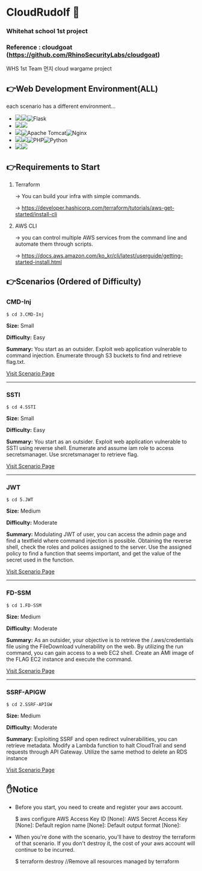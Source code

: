 # CloudRudolf 🦌


### Whitehat school 1st project 
### Reference : cloudgoat (https://github.com/RhinoSecurityLabs/cloudgoat)


WHS 1st Team 먼지 cloud wargame project 

## 👉Web Development Environment(ALL)

each scenario has a different environment...
- <img src="https://img.shields.io/badge/Framework-%23121011?style=for-the-badge"><img src="https://img.shields.io/badge/springboot-6DB33F?style=for-the-badge&logo=springboot&logoColor=white">![Flask](https://img.shields.io/badge/flask-%23000.svg?style=for-the-badge&logo=flask&logoColor=white)
- <img src="https://img.shields.io/badge/Build-%23121011?style=for-the-badge"><img src="https://img.shields.io/badge/Gradle-02303A?style=for-the-badge&logo=Gradle&logoColor=white">
- <img src="https://img.shields.io/badge/Server-%23121011?style=for-the-badge">![Apache Tomcat](https://img.shields.io/badge/apache%20tomcat-%23F8DC75.svg?style=for-the-badge&logo=apache-tomcat&logoColor=black)![Nginx](https://img.shields.io/badge/nginx-%23009639.svg?style=for-the-badge&logo=nginx&logoColor=white)
- <img src="https://img.shields.io/badge/Language-%23121011?style=for-the-badge"><img src="https://img.shields.io/badge/java-%23ED8B00?style=for-the-badge&logo=openjdk&logoColor=white">![PHP](https://img.shields.io/badge/php-%23777BB4.svg?style=for-the-badge&logo=php&logoColor=white)![Python](https://img.shields.io/badge/python-3670A0?style=for-the-badge&logo=python&logoColor=ffdd54)
- <img src="https://img.shields.io/badge/Project Encoding-%23121011?style=for-the-badge"><img src="https://img.shields.io/badge/UTF 8-EA2328?style=for-the-badge">


## 👉Requirements to Start

1. Terraform
   
   -> You can build your infra with simple commands.
   
   -> https://developer.hashicorp.com/terraform/tutorials/aws-get-started/install-cli
   
2. AWS CLI
   
   -> you can control multiple AWS services from the command line and automate them through scripts.
   
   -> https://docs.aws.amazon.com/ko_kr/cli/latest/userguide/getting-started-install.html


## 👉Scenarios (Ordered of Difficulty)
### CMD-Inj
`$ cd 3.CMD-Inj`

**Size:** Small

**Difficulty:** Easy

**Summary:** You start as an outsider. Exploit web application vulnerable to command injection. Enumerate through S3 buckets to find and retrieve flag.txt.

[Visit Scenario Page](https://github.com/xorverbin/CloudRudolf/tree/main/3.CMD-Inj)

---

### SSTI
`$ cd 4.SSTI`

**Size:** Small

**Difficulty:** Easy

**Summary:** You start as an outsider. Exploit web application vulnerable to SSTI using reverse shell. Enumerate and assume iam role to access secretsmanager. Use srcretsmanager to retrieve flag.

[Visit Scenario Page](https://github.com/xorverbin/CloudRudolf/tree/main/4.SSTI)

---

### JWT
`$ cd 5.JWT`

**Size:** Medium

**Difficulty:** Moderate

**Summary:** Modulating JWT of user, you can access the admin page and find a textfield where command injection is possible. Obtaining the reverse shell, check the roles and polices assigned to the server. Use the assigned policy to find a function that seems important, and get the value of the secret used in the function.

[Visit Scenario Page](https://github.com/xorverbin/CloudRudolf/tree/main/5.JWT)

---

### FD-SSM
`$ cd 1.FD-SSM`

**Size:** Medium

**Difficulty:** Moderate

**Summary:** As an outsider, your objective is to retrieve the /.aws/credentials file using the FileDownload vulnerability on the web. By utilizing the run command, you can gain access to a web EC2 shell. Create an AMI image of the FLAG EC2 instance and execute the command.

[Visit Scenario Page](https://github.com/xorverbin/CloudRudolf/tree/main/1.FD-SSM)

---

### SSRF-APIGW
`$ cd 2.SSRF-APIGW`

**Size:** Medium

**Difficulty:** Moderate

**Summary:** Exploiting SSRF and open redirect vulnerabilities, you can retrieve metadata. Modify a Lambda function to halt CloudTrail and send requests through API Gateway. Utilize the same method to delete an RDS instance

[Visit Scenario Page](https://github.com/xorverbin/CloudRudolf/tree/main/2.SSRF-APIGW)



## ✋Notice

- Before you start, you need to create and register your aws account.

   $ aws configure 
   AWS Access Key ID [None]: <Key id>
   AWS Secret Access Key [None]: <Secret Access Key>
   Default region name [None]: 
   Default output format [None]:

- When you're done with the scenario, you'll have to destroy the terraform of that scenario. If you don't destroy it, the cost of your aws account will continue to be incurred.

   $ terraform destroy //Remove all resources managed by terraform

